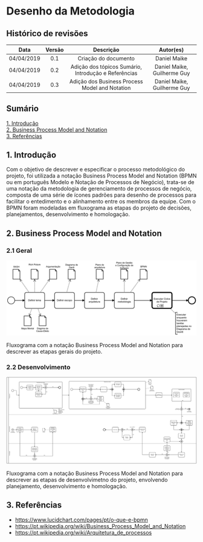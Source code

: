 # Desenho da Metodologia

## Histórico de revisões

|   Data   |  Versão  |        Descrição       |          Autor(es)          |
|:--------:|:--------:|:----------------------:|:---------------------------:|
|04/04/2019|   0.1    | Criação do documento       |   Daniel Maike  |
|04/04/2019|   0.2   | Adição dos tópicos Sumário, Introdução e Referências      |   Daniel Maike, Guilherme Guy  |
|04/04/2019|   0.3   | Adição dos Business Process Model and Notation      |   Daniel Maike, Guilherme Guy  |

## Sumário

[1. Introdução](#1-introducao) <br>
[2. Business Process Model and Notation](#2-business-process-model-and-notation) <br>
[3. Referências](#3-referencias)

## 1. Introdução

Com o objetivo de descrever e especificar o processo metodológico do projeto, foi utilizada a notação Business Process Model and Notation (BPMN ou em português Modelo e Notação de Processos de Negócio), trata-se de uma notação da metodologia de gerenciamento de processos de negócio, composta de uma série de ícones padrões para desenho de processos para facilitar o entedimento e o alinhamento entre os membros da equipe. Com o BPMN foram modeladas em fluxograma as etapas do projeto de decisões, planejamentos, desenvolvimento e homologação.

## 2. Business Process Model and Notation

### 2.1 Geral

![BPMN2](img/bpmn_geral.png)

Fluxograma com a notação Business Process Model and Notation para descrever as etapas gerais do projeto.

### 2.2 Desenvolvimento

![BPMN1](img/bpmn_desenvolvimento.png)

Fluxograma com a notação Business Process Model and Notation para descrever as etapas de desenvolvimetno do projeto, envolvendo planejamento, desenvolvimento e homologação.

## 3. Referências
* <https://www.lucidchart.com/pages/pt/o-que-e-bpmn> <br>
* <https://pt.wikipedia.org/wiki/Business_Process_Model_and_Notation> <br>
* <https://pt.wikipedia.org/wiki/Arquitetura_de_processos>